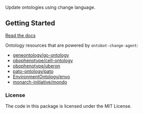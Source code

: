 <!--
<p align="center">
  <img src="https://github.com/hrshdhgd/ontobot-change-agent/raw/main/docs/source/logo.png" height="150">
</p>
-->

Update ontologies using change language.

## Getting Started

[Read the docs](https://hrshdhgd.github.io/ontobot-change-agent/index.html)

<!-- IMPLEMENTERS_START -->

Ontology resources that are powered by `ontobot-change-agent`:
 - [geneontology/go-ontology](https://github.com/geneontology/go-ontology/blob/6fbedcc5650a7a5363123d04ace38413434d709f/.github/workflows/new_pr.yml)
 - [obophenotype/cell-ontology](https://github.com/obophenotype/cell-ontology/blob/2180772b156cf79797b04cc494efc8185088428c/.github/workflows/ontobot.yml)
 - [obophenotype/uberon](https://github.com/obophenotype/uberon/blob/e0ca62d37dfb665d5ef8f4a0c7014ae20af28531/.github/workflows/auto-pr-ontobot.yml)
 - [pato-ontology/pato](https://github.com/pato-ontology/pato/blob/f5573b017aba14714af17da975834b095000d99a/.github/workflows/onotobot.yml)
 - [EnvironmentOntology/envo](https://github.com/EnvironmentOntology/envo/blob/cf0db392bc566c68cfafaa3a8e32ad218f216a8e/.github/workflows/ontobot.yml)
 - [monarch-initiative/mondo](https://github.com/monarch-initiative/mondo/blob/2ad92a38d1e59c62fe45da32f437f9d0b7b09942/.github/workflows/ontobot.yaml)

<!-- IMPLEMENTERS_END -->

### License

The code in this package is licensed under the MIT License.

